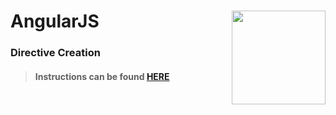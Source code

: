# AngularJS <img align="right" src="https://github.com/Learning-Fuze/prototypes_C2.17/blob/assets/assets/images/logos/LF_LOGO.png?raw=true" width="150">
### Directive Creation

>#### Instructions can be found <a href="http://learning-fuze.github.io/prototypes_C2.17/#/AngularJS-Directive-Creation" target="_blank">HERE</a>